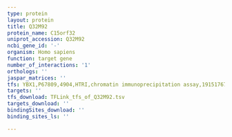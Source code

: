 ```yaml
---
type: protein
layout: protein
title: Q32M92
protein_name: C15orf32
uniprot_accession: Q32M92
ncbi_gene_id: '-'
organism: Homo sapiens
function: target gene
number_of_interactions: '1'
orthologs: ''
jaspar_matrices: ''
tfs: YBX1,P67809,4904,HTRI,chromatin immunoprecipitation assay,19151767%5Buid%5D+OR+22900683%5Buid%5D,No
targets: ''
tfs_download: TFLink_tfs_of_Q32M92.tsv
targets_download: ''
bindingSites_download: ''
binding_sites_ls: ''

---
```

